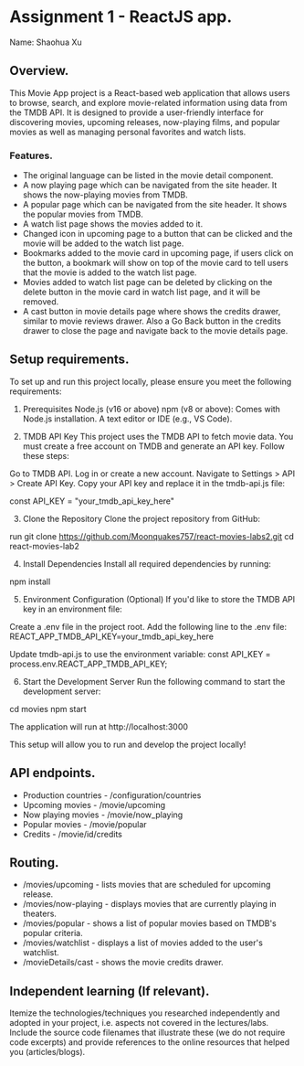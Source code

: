 # Assignment 1 - ReactJS app.

Name: Shaohua Xu

## Overview.

This Movie App project is a React-based web application that allows users to browse, search, and explore movie-related information using data from the TMDB API. It is designed to provide a user-friendly interface for discovering movies, upcoming releases, now-playing films, and popular movies as well as managing personal favorites and watch lists. 

### Features.
 
+ The original language can be listed in the movie detail component.
+ A now playing page which can be navigated from the site header. It shows the now-playing movies from TMDB.
+ A popular page which can be navigated from the site header. It shows the popular movies from TMDB.
+ A watch list page shows the movies added to it.
+ Changed icon in upcoming page to a button that can be clicked and the movie will be added to the watch list page.
+ Bookmarks added to the movie card in upcoming page, if users click on the button, a bookmark will show on top of the movie card to tell users that the movie is added to the watch list page.
+ Movies added to watch list page can be deleted by clicking on the delete button in the movie card in watch list page, and it will be removed.
+ A cast button in movie details page where shows the credits drawer, similar to movie reviews drawer. Also a Go Back button in the credits drawer to close the page and navigate back to the movie details page.

## Setup requirements.

To set up and run this project locally, please ensure you meet the following requirements:

1. Prerequisites
Node.js (v16 or above)
npm (v8 or above): Comes with Node.js installation.
A text editor or IDE (e.g., VS Code).

2. TMDB API Key
This project uses the TMDB API to fetch movie data. You must create a free account on TMDB and generate an API key. Follow these steps:

Go to TMDB API.
Log in or create a new account.
Navigate to Settings > API > Create API Key.
Copy your API key and replace it in the tmdb-api.js file:

const API_KEY = "your_tmdb_api_key_here"

3. Clone the Repository
Clone the project repository from GitHub:

run git clone https://github.com/Moonquakes757/react-movies-labs2.git
cd react-movies-lab2

4. Install Dependencies
Install all required dependencies by running:

npm install

5. Environment Configuration (Optional)
If you'd like to store the TMDB API key in an environment file:

Create a .env file in the project root.
Add the following line to the .env file:
REACT_APP_TMDB_API_KEY=your_tmdb_api_key_here

Update tmdb-api.js to use the environment variable:
const API_KEY = process.env.REACT_APP_TMDB_API_KEY;

6. Start the Development Server
Run the following command to start the development server:

cd movies
npm start

The application will run at http://localhost:3000

This setup will allow you to run and develop the project locally!

## API endpoints.

+ Production countries - /configuration/countries
+ Upcoming movies - /movie/upcoming
+ Now playing movies - /movie/now_playing
+ Popular movies - /movie/popular
+ Credits - /movie/id/credits


## Routing.

+ /movies/upcoming - lists movies that are scheduled for upcoming release.
+ /movies/now-playing - displays movies that are currently playing in theaters.
+ /movies/popular - shows a list of popular movies based on TMDB's popular criteria.
+ /movies/watchlist - displays a list of movies added to the user's watchlist.
+ /movieDetails/cast - shows the movie credits drawer.

## Independent learning (If relevant).

Itemize the technologies/techniques you researched independently and adopted in your project, 
i.e. aspects not covered in the lectures/labs. Include the source code filenames that illustrate these 
(we do not require code excerpts) and provide references to the online resources that helped you (articles/blogs).